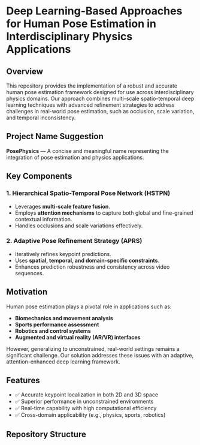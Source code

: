 # Deep Learning-Based Approaches for Human Pose Estimation in Interdisciplinary Physics Applications

## Overview
This repository provides the implementation of a robust and accurate human pose estimation framework designed for use across interdisciplinary physics domains. Our approach combines multi-scale spatio-temporal deep learning techniques with advanced refinement strategies to address challenges in real-world pose estimation, such as occlusion, scale variation, and temporal inconsistency.

## Project Name Suggestion
**PosePhysics** — A concise and meaningful name representing the integration of pose estimation and physics applications.

## Key Components

### 1. Hierarchical Spatio-Temporal Pose Network (HSTPN)
- Leverages **multi-scale feature fusion**.
- Employs **attention mechanisms** to capture both global and fine-grained contextual information.
- Handles occlusions and scale variations effectively.

### 2. Adaptive Pose Refinement Strategy (APRS)
- Iteratively refines keypoint predictions.
- Uses **spatial, temporal, and domain-specific constraints**.
- Enhances prediction robustness and consistency across video sequences.

## Motivation
Human pose estimation plays a pivotal role in applications such as:
- **Biomechanics and movement analysis**
- **Sports performance assessment**
- **Robotics and control systems**
- **Augmented and virtual reality (AR/VR) interfaces**

However, generalizing to unconstrained, real-world settings remains a significant challenge. Our solution addresses these issues with an adaptive, attention-enhanced deep learning framework.

## Features

- ✅ Accurate keypoint localization in both 2D and 3D space
- ✅ Superior performance in unconstrained environments
- ✅ Real-time capability with high computational efficiency
- ✅ Cross-domain applicability (e.g., physics, sports, robotics)

## Repository Structure
